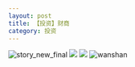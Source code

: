 ```yaml
---
layout: post
title: 【投资】财商
category: 投资
---
```

![story_new_final](http://rab41f8zg.hd-bkt.clouddn.com/img/story_new_final_0322.png)
![](http://rab41f8zg.hd-bkt.clouddn.com/img/financial-IQ-220324-1.PNG)
![](http://rab41f8zg.hd-bkt.clouddn.com/img/financial-IQ-220325-1.PNG)
![wanshan](http://rab41f8zg.hd-bkt.clouddn.com/img/wanshan.png)
